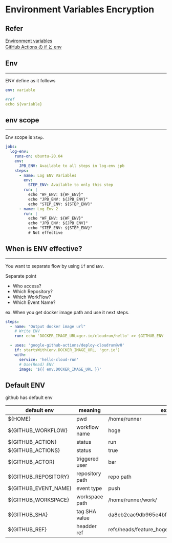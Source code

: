 # Environment Variables Encryption

## Refer

[Environment variables](https://docs.github.com/en/actions/learn-github-actions/environment-variables#default-environment-variables)  
[GitHub Actions の if と env](https://zenn.dev/matken/articles/github-actions-if-and-env)

## Env

---
ENV define as it follows

``` yaml
env: variable

#ref
echo ${variable}
```

## env scope

---
Env scope is `Step`.

``` yaml
jobs:
  log-env:
    runs-on: ubuntu-20.04
    env:
      JPB_ENV: Available to all steps in log-env jpb
    steps:
      - name: Log ENV Variables
        env:
          STEP_ENV: Available to only this step
        run: |
          echo "WF_ENV: ${WF_ENV}"
          echo "JPB_ENV: ${JPB_ENV}"
          echo "STEP_ENV: ${STEP_ENV}"
      - name: Log Env 2
        run: |
          echo "WF_ENV: ${WF_ENV}"
          echo "JPB_ENV: ${JPB_ENV}"
          echo "STEP_ENV: ${STEP_ENV}"
          # Not effective
```

## When is ENV effective?

---
You want to separate flow by using `if` and `ENV`.  

Separate point

- Who access?
- Which Repository?
- Which WorkFlow?
- Which Event Name?

ex. When you get docker image path and use it next steps.  

``` yaml
steps:
  - name: "Output docker image url"
    # Write ENV
    run: echo 'DOCKER_IMAGE_URL=gcr.io/cloudrun/hello' >> $GITHUB_ENV

  - uses: 'google-github-actions/deploy-cloudrun@v0'
    if: startsWith(env.DOCKER_IMAGE_URL, 'gcr.io')
    with:
      service: 'hello-cloud-run'
      # Use(Read) ENV
      image: '${{ env.DOCKER_IMAGE_URL }}'
```

## Default ENV

github has default env

|default env|meaning|example|
|---|---|---|
|${HOME}|pwd|/home/runner|
|${GITHUB_WORKFLOW}|workflow name|hoge|
|${GITHUB_ACTION}|status|run|
|${GITHUB_ACTIONS}|status|true|
|${GITHUB_ACTOR}|triggered user|bar|
|${GITHUB_REPOSITORY}|repository path|repo path|
|${GITHUB_EVENT_NAME}|event type|push|
|${GITHUB_WORKSPACE}|workspace path|/home/runner/work/|
|${GITHUB_SHA}|tag SHA value|da8eb2cac9db965e4bf3e0cd453651dc774a2595|
|${GITHUB_REF}|headder ref|refs/heads/feature_hoge|
